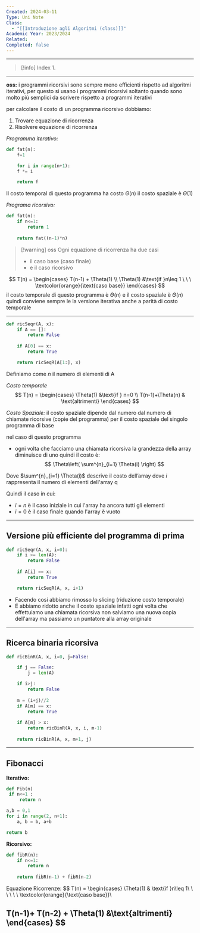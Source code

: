 ```yaml
---
Created: 2024-03-11
Type: Uni Note
Class:
  - "[[Introduzione agli Algoritmi (class)]]"
Academic Year: 2023/2024
Related: 
Completed: false
---
```

---

>[!info] Index
>1. 

---
**oss:** i programmi ricorsivi sono sempre meno efficienti rispetto ad algoritmi iterativi, per questo si usano i programmi ricorsivi soltanto quando sono molto più semplici da scrivere rispetto a programmi iterativi

per calcolare il costo di un programma ricorsivo dobbiamo:
1. Trovare equazione di ricorrenza
2. Risolvere equazione di ricorrenza

*Programma iterativo:*
```python
def fat(n):
	f=1

	for i in range(n+1):
	f *= i

	return f
```

Il costo temporal di questo programma ha costo $\Theta(n)$ il costo spaziale è $\Theta(1)$

*Programa ricorsivo:*

```python
def fat(n):
	if n<=1:
		return 1
	
	return fat((n-1)*n)
```

>[!warning] oss
>Ogni equazione di ricorrenza ha due casi
>- il caso base (caso finale)
>- e il caso ricorsivo 

$$
T(n) = \begin{cases}
T(n-1) + \Theta(1) \\
\Theta(1) &\text{if }n\leq 1 \ \ \ \textcolor{orange}{\text{caso base}}
\end{cases}
$$
il costo temporale di questo programma è $\Theta(n)$ e il costo spaziale è $\Theta(n)$
quindi conviene sempre le la versione iterativa anche a parità di costo temporale



---
```python
def ricSeqr(A, x):
	if A == []:
		return False
	
	if A[0] == x:
		return True

	return ricSeqR(A[1:], x)
```

Definiamo come $n$ il numero di elementi di A

*Costo temporale*
$$
T(n) = \begin{cases}
\Theta(1) &\text{if } n=0 \\
T(n-1)+\Theta(n) & \text{altrimenti}
\end{cases}
$$

*Costo Spaziale:*
il costo spaziale dipende dal numero dal numero di chiamate ricorsive (copie del programma) per il costo spaziale del singolo programma di base

nel caso di questo programma
- ogni volta che facciamo una chiamata ricorsiva la grandezza della array diminuisce di uno quindi il costo è:
$$
\Theta\left( \sum^{n}_{i=1} \Theta(i) \right)
$$

Dove $\sum^{n}_{i=1} \Theta(i)$ descrive il costo dell’array dove $i$ rappresenta il numero di elementi dell'array q

Quindi il caso in cui:
- $i=n$ è il caso iniziale in cui l'array ha ancora tutti gli elementi  
- $i=0$ è il caso finale quando l'array è vuoto

---
## Versione più efficiente del programma di prima

```python
def ricSeqr(A, x, i=0):
	if i >= len(A):
		return False
	
	if A[i] == x:
		return True

	return ricSeqR(A, x, i+1)
```

- Facendo cosi abbiamo rimosso lo slicing (riduzione costo temporale)
- E abbiamo ridotto anche il costo spaziale infatti ogni volta che effettuiamo una chiamata ricorsiva non salviamo  una nuova copia dell'array ma passiamo un puntatore alla array originale

---
## Ricerca binaria ricorsiva

```python
def ricBinR(A, x, i=0, j=False:

	if j == False:
		j = len(A)

	if i>j:
		return False
		
	m = (i+j)//2
	if A[m] == x:
		return True
	
	if A[m] > x:
		return ricBinR(A, x, i, m-1)
	
	return ricBinR(A, x, m+1, j)
```

---
## Fibonacci
**Iterativo:**

```python
def Fib(n)
 if n<=1 :
	 return n

a,b = 0,1
for i in range(2, n+1):
	a, b = b, a+b

return b

```

**Ricorsivo:**

```python
def fibR(n):
	if n<=1:
		return n
	
	return fibR(n-1) + fibR(n-2)
```

Equazione Ricorrenze:
$$
T(n) = \begin{cases} 
\Theta(1) & \text{if }n\leq 1\ \ \ \ \ \  \textcolor{orange}{\text{caso base}}\\

T(n-1)+ T(n-2) + \Theta(1) &\text{altrimenti}
\end{cases}
$$
---
